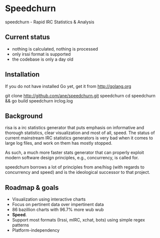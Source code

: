 Speedchurn
==========

speedchurn - Rapid IRC Statistics &amp; Analysis

Current status
--------------

 * nothing is calculated, nothing is processed
 * only irssi format is supported
 * the codebase is only a day old

Installation
------------

If you do not have installed Go yet, get it from http://golang.org

  git clone http://github.com/ane/speedchurn.git speedchurn
  cd speedchurn && go build
  speedchurn irclog.log

Background
----------

risa is a irc statistics generator that puts emphasis on informative and thorough
statistics, clear visualization and most of all, speed. The status of current mainstream
IRC statistics generators is very bad when it comes to large log files, and work on
them has mostly stopped.

As such, a much more faster stats generator that can properly exploit modern software design
principles, e.g., concurrency, is called for. 

speedchurn borrows a lot of principles from ane/hisg (with regards to concurrency and speed)
and is the ideological successor to that project.

Roadmap & goals
---------------

  * Visualization using interactive charts
  * Focus on pertinent data over impertinent data
  * 86 bazillion charts with 96.7% more wub wub
  * **Speed**.
  * Support most formats (Irssi, mIRC, xchat, bots) using simple regex patterns
  * Platform-independency
